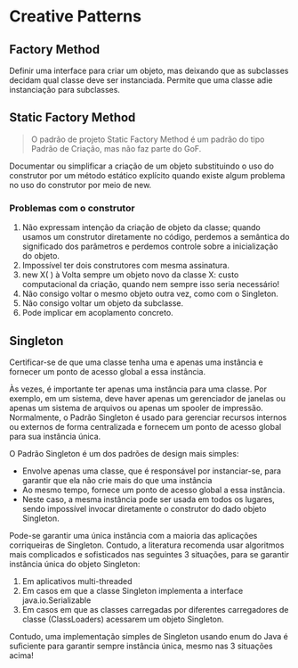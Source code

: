 # Creative Patterns

## Factory Method

Definir uma interface para criar um objeto, mas deixando que as subclasses decidam qual classe deve ser instanciada. Permite que uma classe adie instanciação para subclasses.

## Static Factory Method

> O padrão de projeto Static Factory Method é um padrão do tipo Padrão de Criação, mas não faz parte do GoF.

Documentar ou simplificar a criação de um objeto substituindo o uso do construtor por um método estático explícito quando existe algum problema no uso do construtor por meio de new.

### Problemas com o construtor

1. Não expressam intenção da criação de objeto da classe; quando usamos um construtor diretamente no código, perdemos a semântica do significado dos parâmetros e perdemos controle sobre a inicialização do objeto.
2. Impossível ter dois construtores com mesma assinatura.
3. new X( ) à Volta sempre um objeto novo da classe X: custo computacional da criação, quando nem sempre isso seria necessário!
4. Não consigo voltar o mesmo objeto outra vez, como com o Singleton.
5. Não consigo voltar um objeto da subclasse.
6. Pode implicar em acoplamento concreto.

## Singleton

Certificar-se de que uma classe tenha uma e apenas uma instância e fornecer um ponto de acesso global a essa instância.

Às vezes, é importante ter apenas uma instância para uma classe. Por exemplo, em um sistema, deve haver apenas um gerenciador de janelas ou apenas um sistema de arquivos ou apenas um spooler de impressão. Normalmente, o Padrão Singleton é usado para gerenciar recursos internos ou externos de forma centralizada e fornecem um ponto de acesso global para sua instância única.

O Padrão Singleton é um dos padrões de design mais simples:

- Envolve apenas uma classe, que é responsável por instanciar-se, para garantir que ela não crie mais do que uma instância
- Ao mesmo tempo, fornece um ponto de acesso global a essa instância.
- Neste caso, a mesma instância pode ser usada em todos os lugares, sendo impossível invocar diretamente o construtor do dado objeto Singleton.

Pode-se garantir uma única instância com a maioria das aplicações corriqueiras de Singleton. Contudo, a literatura recomenda usar algoritmos mais complicados e sofisticados nas seguintes 3 situações, para se garantir instância única do objeto Singleton:

1. Em aplicativos multi-threaded
2. Em casos em que a classe Singleton implementa a interface java.io.Serializable
3. Em casos em que as classes carregadas por diferentes carregadores de classe (ClassLoaders) acessarem um objeto Singleton.

Contudo, uma implementação simples de Singleton usando enum do Java é suficiente para garantir sempre instância única, mesmo nas 3 situações acima!
